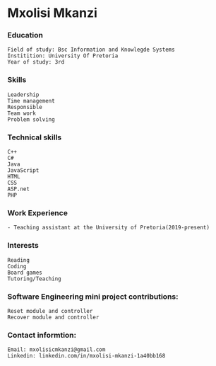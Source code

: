 # Mxolisi Mkanzi

### Education
```
Field of study: Bsc Information and Knowlegde Systems
Institition: University Of Pretoria
Year of study: 3rd
```

### Skills
```
Leadership
Time management
Responsible
Team work
Problem solving
```

### Technical skills
```
C++
C#
Java
JavaScript
HTML
CSS
ASP.net
PHP
```

### Work Experience
```
- Teaching assistant at the University of Pretoria(2019-present)
```

### Interests
```
Reading
Coding
Board games
Tutoring/Teaching
```

### Software Engineering mini project contributions:
```
Reset module and controller
Recover module and controller
```

### Contact informtion:
```
Email: mxolisicmkanzi@gmail.com
Linkedin: linkedin.com/in/mxolisi-mkanzi-1a40bb168
```